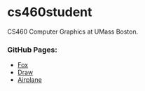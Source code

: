 # cs460student
CS460 Computer Graphics at UMass Boston.

### GitHub Pages:
* [Fox](https://zhenrongliew.github.io/cs460student/02/)
* [Draw](https://zhenrongliew.github.io/cs460student/03/)
* [Airplane](https://zhenrongliew.github.io/cs460student/04/)
